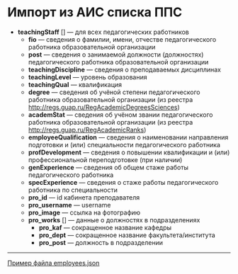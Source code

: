 # Импорт из АИС списка ППС

- __teachingStaff__ [] — для всех педагогических работников
  - __fio__ — сведения о фамилии, имени, отчестве педагогического работника образовательной организации
  - __post__ — сведения о занимаемой должности (должностях) педагогического работника образовательной организации
  - __teachingDiscipline__ — сведения о преподаваемых дисциплинах
  - __teachingLevel__ — уровень образования
  - __teachingQual__ — квалификация
  - __degree__ — сведения об учёной степени педагогического работника образовательной организации (из реестра http://regs.guap.ru/RegAcademicDegreesSciences)
  - __academStat__ — сведения об учёном звании педагогического работника образовательной организации (из реестра http://regs.guap.ru/RegAcademicRanks)
  - __employeeQualification__ — сведения о наименовании направления подготовки и (или) специальности педагогического работника
  - __profDevelopment__ — сведения о повышении квалификации и (или) профессиональной переподготовке (при наличии)
  - __genExperience__ — сведения об общем стаже работы педагогического работника
  - __specExperience__ — сведения о стаже работы педагогического работника по специальности
  - __pro_id__ — id кабинета преподавателя
  - __pro_username__ — username
  - __pro_image__ — ссылка на фотографию
  - __pro_works__ [] — данные о должностях в подразделениях
    - __pro_kaf__ — сокращенное название кафедры
    - __pro_dept__ — сокращенное название факультета/института
    - __pro_post__ — должность в подразделении

---
[Пример файла employees.json](employees.json)
